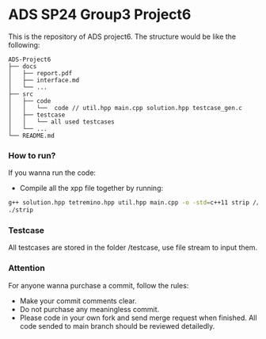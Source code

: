 # ADS SP24 Group3 Project6

This is the repository of ADS project6. The structure would be like the following:

```
ADS-Project6
├── docs 
│   ├── report.pdf
│   ├── interface.md
│   └── ...
├── src  
│   ├── code
│   │   └──  code // util.hpp main.cpp solution.hpp testcase_gen.c
│   ├── testcase
│   │   └── all used testcases
│   └── ...
└── README.md
```

### How to run?

If you wanna run the code:

- Compile all the xpp file together by running:
```bash
g++ solution.hpp tetremino.hpp util.hpp main.cpp -o -std=c++11 strip // For bonus, if you wanna use rectangles, the program need to be changed a little, all needed functions are included
./strip
```

### Testcase

All testcases are stored in the folder /testcase, use file stream to input them. 
### Attention

For anyone wanna purchase a commit, follow the rules:

- Make your commit comments clear.
- Do not purchase any meaningless commit.
- Please code in your own fork and send merge request when finished. All code sended to main branch should be reviewed detailedly.
